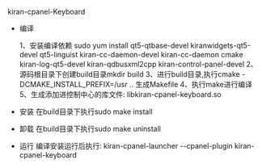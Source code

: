 kiran-cpanel-Keyboard

- 编译

    1、安装编译依赖 sudo yum install qt5-qtbase-devel kiranwidgets-qt5-devel qt5-linguist kiran-cc-daemon-devel kiran-cc-daemon cmake kiran-log-qt5-devel kiran-qdbusxml2cpp kiran-control-panel-devel
    2、源码根目录下创建build目录mkdir build 
	3、进行build目录,执行cmake -DCMAKE_INSTALL_PREFIX=/usr .. 生成Makefile 
	4、执行make进行编译
	5、生成添加进控制中心的库文件: libkiran-cpanel-keyboard.so

- 安装 在build目录下执行sudo make install

- 卸载 在build目录下执行sudo make uninstall

- 运行 编译安装运行后执行: kiran-cpanel-launcher --cpanel-plugin kiran-cpanel-keyboard


